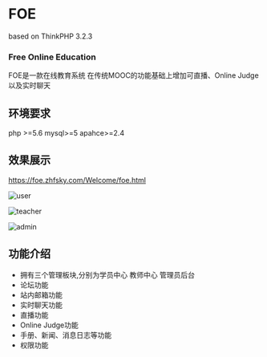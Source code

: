 # FOE
based on ThinkPHP 3.2.3 
### Free Online Education 
FOE是一款在线教育系统 在传统MOOC的功能基础上增加可直播、Online Judge 以及实时聊天

## 环境要求
php >=5.6 mysql>=5 apahce>=2.4


## 效果展示
https://foe.zhfsky.com/Welcome/foe.html

![user](https://raw.githubusercontent.com/naihaishy/FOE/master/Others/user.png "user.png")

![teacher](https://raw.githubusercontent.com/naihaishy/FOE/master/Others/teacher.png "teacher.png")


![admin](https://raw.githubusercontent.com/naihaishy/FOE/master/Others/admin.png "admin.png")



## 功能介绍

- 拥有三个管理板块,分别为学员中心 教师中心 管理员后台
- 论坛功能
- 站内邮箱功能
- 实时聊天功能
- 直播功能
- Online Judge功能
- 手册、新闻、消息日志等功能
- 权限功能
